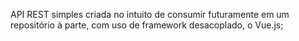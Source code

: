API REST simples criada no intuito de consumir futuramente em um repositório à parte, com uso de framework desacoplado, o Vue.js;

